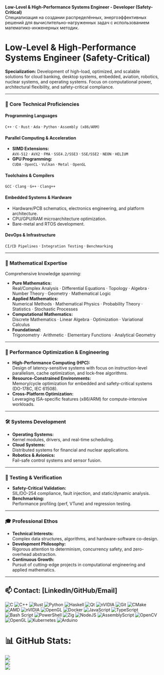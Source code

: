 **Low-Level & High-Performance Systems Engineer - Developer (Safety-Critical)**  
Специализация на создании распределённых, энергоэффективных решений для вычислительно-нагруженных задач с использованием математико-инженерных методик.

# Low-Level & High-Performance Systems Engineer (Safety-Critical)

**Specialization:** Development of high-load, optimized, and scalable solutions for cloud banking, desktop systems, embedded, aviation, robotics, nuclear systems, and operating systems. Focus on computational power, architectural flexibility, and safety-critical compliance.

---

### 🔧 Core Technical Proficiencies

#### **Programming Languages**  
`C++` · `C` · `Rust` · `Ada` · `Python` · `Assembly (x86/ARM)`  

#### **Parallel Computing & Acceleration**  
- **SIMD Extensions:**  
  `AVX-512` · `AVX2` · `FMA` · `SSE4.2/SSE3` · `SSE/SSE2` · `NEON` · `HELIUM`  
- **GPU Programming:**  
  `CUDA` · `OpenCL` · `Vulkan` · `Metal` · `OpenGL`  

#### **Toolchains & Compilers**  
`GCC` · `Clang` · `G++` · `Clang++`  

#### **Embedded Systems & Hardware**  
- Hardware/PCB schematics, electronics engineering, and platform architecture.  
- CPU/GPU/RAM microarchitecture optimization.  
- Bare-metal and RTOS development.  

#### **DevOps & Infrastructure**  
`CI/CD Pipelines` · `Integration Testing` · `Benchmarking`  

---

### 🧮 Mathematical Expertise  
Comprehensive knowledge spanning:  
- **Pure Mathematics:**  
  Real/Complex Analysis · Differential Equations · Topology · Algebra · Number Theory · Geometry · Mathematical Logic  
- **Applied Mathematics:**  
  Numerical Methods · Mathematical Physics · Probability Theory · Statistics · Stochastic Processes  
- **Computational Mathematics:**  
  Discrete Mathematics · Linear Algebra · Optimization · Variational Calculus  
- **Foundational:**  
  Trigonometry · Arithmetic · Elementary Functions · Analytical Geometry  

---

### 🚀 Performance Optimization & Engineering  
- **High-Performance Computing (HPC):**  
  Design of latency-sensitive systems with focus on instruction-level parallelism, cache optimization, and lock-free algorithms.  
- **Resource-Constrained Environments:**  
  Memory/cycle optimization for embedded and safety-critical systems (DO-178C, IEC 61508).  
- **Cross-Platform Optimization:**  
  Leveraging ISA-specific features (x86/ARM) for compute-intensive workloads.  

---

### 🛠️ Systems Development  
- **Operating Systems:**  
  Kernel modules, drivers, and real-time scheduling.  
- **Cloud Systems:**  
  Distributed systems for financial and nuclear applications.  
- **Robotics & Avionics:**  
  Fail-safe control systems and sensor fusion.  

---

### 🔬 Testing & Verification  
- **Safety-Critical Validation:**  
  SIL/DO-254 compliance, fault injection, and static/dynamic analysis.  
- **Benchmarking:**  
  Performance profiling (perf, VTune) and regression testing.  

---

### 🎓 Professional Ethos  
- **Technical Interests:**  
  Complex data structures, algorithms, and hardware-software co-design.  
- **Development Philosophy:**  
  Rigorous attention to determinism, concurrency safety, and zero-overhead abstraction.  
- **Continuous Growth:**  
  Pursuit of cutting-edge projects in computational engineering and applied mathematics.  

---

📫 **Contact:** [LinkedIn/GitHub/Email]  
---
![C](https://img.shields.io/badge/c-%2300599C.svg?style=flat-square&logo=c&logoColor=white) ![C++](https://img.shields.io/badge/c++-%2300599C.svg?style=flat-square&logo=c%2B%2B&logoColor=white) ![Rust](https://img.shields.io/badge/rust-%23000000.svg?style=flat-square&logo=rust&logoColor=white) ![Python](https://img.shields.io/badge/python-3670A0?style=flat-square&logo=python&logoColor=ffdd54) ![Haskell](https://img.shields.io/badge/Haskell-5e5086?style=flat-square&logo=haskell&logoColor=white) ![Qt](https://img.shields.io/badge/Qt-%23217346.svg?style=flat-square&logo=Qt&logoColor=white) ![nVIDIA](https://img.shields.io/badge/cuda-000000.svg?style=flat-square&logo=nVIDIA&logoColor=green) ![Git](https://img.shields.io/badge/git-%23F05033.svg?style=flat-square&logo=git&logoColor=white) ![CMake](https://img.shields.io/badge/CMake-%23008FBA.svg?style=flat-square&logo=cmake&logoColor=white) ![AMD](https://img.shields.io/badge/AMD-%23000000.svg?style=flat-square&logo=amd&logoColor=white) ![nVIDIA](https://img.shields.io/badge/nVIDIA-%2376B900.svg?style=flat-square&logo=nVIDIA&logoColor=white) ![OpenGL](https://img.shields.io/badge/OpenGL-white?logo=OpenGL&style=flat-square) ![Docker](https://img.shields.io/badge/docker-%230db7ed.svg?style=flat-square&logo=docker&logoColor=white) ![JavaScript](https://img.shields.io/badge/javascript-%23323330.svg?style=flat-square&logo=javascript&logoColor=%23F7DF1E) ![TypeScript](https://img.shields.io/badge/typescript-%23007ACC.svg?style=flat-square&logo=typescript&logoColor=white) ![Bash Script](https://img.shields.io/badge/bash_script-%23121011.svg?style=flat-square&logo=gnu-bash&logoColor=white) ![PowerShell](https://img.shields.io/badge/PowerShell-%235391FE.svg?style=flat-square&logo=powershell&logoColor=white) ![Zig](https://img.shields.io/badge/Zig-%23F7A41D.svg?style=flat-square&logo=zig&logoColor=white) ![NodeJS](https://img.shields.io/badge/node.js-6DA55F?style=flat-square&logo=node.js&logoColor=white) ![AssemblyScript](https://img.shields.io/badge/assembly%20script-%23000000.svg?style=flat-square&logo=assemblyscript&logoColor=white) ![OpenCV](https://img.shields.io/badge/opencv-%23white.svg?style=flat-square&logo=opencv&logoColor=white) ![OpenGL](https://img.shields.io/badge/OpenGL-%23FFFFFF.svg?style=flat-square&logo=opengl) ![Kubernetes](https://img.shields.io/badge/kubernetes-%23326ce5.svg?style=flat-square&logo=kubernetes&logoColor=white) ![Arduino](https://img.shields.io/badge/-Arduino-00979D?style=flat-square&logo=Arduino&logoColor=white)
# 📊 GitHub Stats:
![](https://github-readme-stats.vercel.app/api?username=butterfly991&theme=dark&hide_border=true&include_all_commits=true&count_private=true)<br/>
![](https://nirzak-streak-stats.vercel.app/?user=butterfly991&theme=dark&hide_border=true)<br/>
![](https://github-readme-stats.vercel.app/api/top-langs/?username=butterfly991&theme=dark&hide_border=true&include_all_commits=true&count_private=true&layout=compact)

<!-- Proudly created with GPRM ( https://gprm.itsvg.in ) -->
